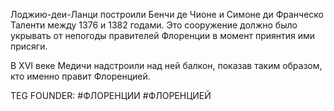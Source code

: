 Лоджию-деи-Ланци построили Бенчи де Чионе и Симоне ди Франческо Таленти между 1376 и 1382 годами. Это сооружение должно было укрывать от непогоды правителей Флоренции в момент приянтия ими присяги.

В XVI веке Медичи надстроили над ней балкон, показав таким образом, кто именно правит Флоренцией.







TEG FOUNDER:
#ФЛОРЕНЦИИ
#ФЛОРЕНЦИЕЙ